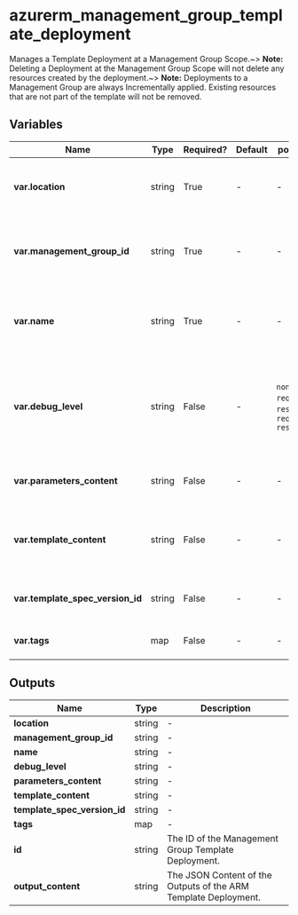 # azurerm_management_group_template_deployment

Manages a Template Deployment at a Management Group Scope.~> **Note:** Deleting a Deployment at the Management Group Scope will not delete any resources created by the deployment.~> **Note:** Deployments to a Management Group are always Incrementally applied. Existing resources that are not part of the template will not be removed.

## Variables

| Name | Type | Required? | Default  | possible values | Description |
| ---- | ---- | --------- | -------- | ----------- | ----------- |
| **var.location** | string | True | -  |  -  | The Azure Region where the Template should exist. Changing this forces a new Template to be created. | 
| **var.management_group_id** | string | True | -  |  -  | The ID of the Management Group to apply the Deployment Template to. Changing this forces a new resource to be created. | 
| **var.name** | string | True | -  |  -  | The name which should be used for this Template Deployment. Changing this forces a new Template Deployment to be created. | 
| **var.debug_level** | string | False | -  |  `none`, `requestContent`, `responseContent`, `requestContent, responseContent`  | The Debug Level which should be used for this Resource Group Template Deployment. Possible values are `none`, `requestContent`, `responseContent` and `requestContent, responseContent`. | 
| **var.parameters_content** | string | False | -  |  -  | The contents of the ARM Template parameters file - containing a JSON list of parameters. | 
| **var.template_content** | string | False | -  |  -  | The contents of the ARM Template which should be deployed into this Resource Group. Cannot be specified with `template_spec_version_id`. | 
| **var.template_spec_version_id** | string | False | -  |  -  | The ID of the Template Spec Version to deploy. Cannot be specified with `template_content`. | 
| **var.tags** | map | False | -  |  -  | A mapping of tags which should be assigned to the Template. | 



## Outputs

| Name | Type | Description |
| ---- | ---- | --------- | 
| **location** | string  | - | 
| **management_group_id** | string  | - | 
| **name** | string  | - | 
| **debug_level** | string  | - | 
| **parameters_content** | string  | - | 
| **template_content** | string  | - | 
| **template_spec_version_id** | string  | - | 
| **tags** | map  | - | 
| **id** | string  | The ID of the Management Group Template Deployment. | 
| **output_content** | string  | The JSON Content of the Outputs of the ARM Template Deployment. | 